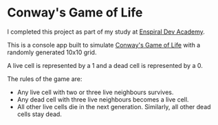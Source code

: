 # Conway's Game of Life

I completed this project as part of my study at [Enspiral Dev Academy](https://devacademy.co.nz/).

This is a console app built to simulate [Conway's Game of Life](https://en.wikipedia.org/wiki/Conway%27s_Game_of_Life) with a randomly generated 10x10 grid.

A live cell is represented by a 1 and a dead cell is represented by a 0.

The rules of the game are:

- Any live cell with two or three live neighbours survives.
- Any dead cell with three live neighbours becomes a live cell.
- All other live cells die in the next generation. Similarly, all other dead cells stay dead.